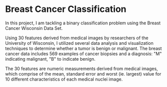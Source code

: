 # Breast Cancer Classification

In this project, I am tackling a binary classification problem using the Breast Cancer Wisconsin Data Set.

Using 30 features derived from medical images by researchers of the University of Wisconsin,
I utilized several data analysis and visualization techniques to determine whether a tumor is benign or malignant. The breast cancer data includes 569 examples of cancer biopsies and a diagnosis: "M" indicating malignant, "B" to indicate benign.

The 30 features are numeric measurements derived from medical images, which comprise of the mean, standard error and worst (ie. largest) value for 10 different characteristics of each medical nuclei image.
